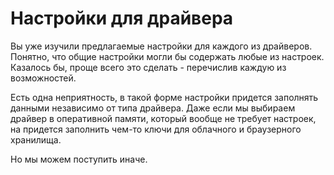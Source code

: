 # Настройки для драйвера

Вы уже изучили предлагаемые настройки для каждого из драйверов. Понятно, что общие настройки могли бы содержать любые из настроек. Казалось бы, проще всего это сделать - перечислив каждую из возможностей.

Есть одна неприятность, в такой форме настройки придется заполнять данными независимо от типа драйвера. Даже если мы выбираем драйвер в оперативной памяти, который вообще не требует настроек, на придется заполнить чем-то ключи для облачного и браузерного хранилища.

Но мы можем поступить иначе.